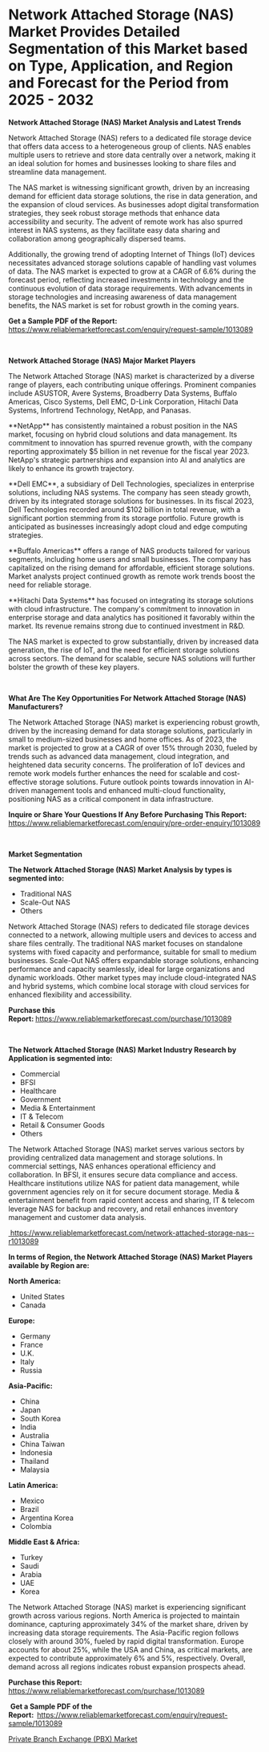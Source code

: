 <p><h1>Network Attached Storage (NAS) Market Provides Detailed Segmentation of this Market based on Type, Application, and Region and Forecast for the Period from 2025 - 2032</h1></p><p><strong>Network Attached Storage (NAS) Market Analysis and Latest Trends</strong></p>
<p><p>Network Attached Storage (NAS) refers to a dedicated file storage device that offers data access to a heterogeneous group of clients. NAS enables multiple users to retrieve and store data centrally over a network, making it an ideal solution for homes and businesses looking to share files and streamline data management. </p><p>The NAS market is witnessing significant growth, driven by an increasing demand for efficient data storage solutions, the rise in data generation, and the expansion of cloud services. As businesses adopt digital transformation strategies, they seek robust storage methods that enhance data accessibility and security. The advent of remote work has also spurred interest in NAS systems, as they facilitate easy data sharing and collaboration among geographically dispersed teams.</p><p>Additionally, the growing trend of adopting Internet of Things (IoT) devices necessitates advanced storage solutions capable of handling vast volumes of data. The NAS market is expected to grow at a CAGR of 6.6% during the forecast period, reflecting increased investments in technology and the continuous evolution of data storage requirements. With advancements in storage technologies and increasing awareness of data management benefits, the NAS market is set for robust growth in the coming years.</p></p>
<p><strong>Get a Sample PDF of the Report:&nbsp;</strong> <a href="https://www.reliablemarketforecast.com/enquiry/request-sample/1013089?utm_campaign=1170&utm_medium=2&utm_source=Github&utm_content=ia&utm_term=15022025&utm_id=network-attached-storage-nas">https://www.reliablemarketforecast.com/enquiry/request-sample/1013089</a></p>
<p>&nbsp;</p>
<p><strong>Network Attached Storage (NAS) Major Market Players</strong></p>
<p><p>The Network Attached Storage (NAS) market is characterized by a diverse range of players, each contributing unique offerings. Prominent companies include ASUSTOR, Avere Systems, Broadberry Data Systems, Buffalo Americas, Cisco Systems, Dell EMC, D-Link Corporation, Hitachi Data Systems, Infortrend Technology, NetApp, and Panasas.</p><p>**NetApp** has consistently maintained a robust position in the NAS market, focusing on hybrid cloud solutions and data management. Its commitment to innovation has spurred revenue growth, with the company reporting approximately $5 billion in net revenue for the fiscal year 2023. NetApp's strategic partnerships and expansion into AI and analytics are likely to enhance its growth trajectory.</p><p>**Dell EMC**, a subsidiary of Dell Technologies, specializes in enterprise solutions, including NAS systems. The company has seen steady growth, driven by its integrated storage solutions for businesses. In its fiscal 2023, Dell Technologies recorded around $102 billion in total revenue, with a significant portion stemming from its storage portfolio. Future growth is anticipated as businesses increasingly adopt cloud and edge computing strategies.</p><p>**Buffalo Americas** offers a range of NAS products tailored for various segments, including home users and small businesses. The company has capitalized on the rising demand for affordable, efficient storage solutions. Market analysts project continued growth as remote work trends boost the need for reliable storage.</p><p>**Hitachi Data Systems** has focused on integrating its storage solutions with cloud infrastructure. The company's commitment to innovation in enterprise storage and data analytics has positioned it favorably within the market. Its revenue remains strong due to continued investment in R&D.</p><p>The NAS market is expected to grow substantially, driven by increased data generation, the rise of IoT, and the need for efficient storage solutions across sectors. The demand for scalable, secure NAS solutions will further bolster the growth of these key players.</p></p>
<p>&nbsp;</p>
<p><strong>What Are The Key Opportunities For Network Attached Storage (NAS) Manufacturers?</strong></p>
<p><p>The Network Attached Storage (NAS) market is experiencing robust growth, driven by the increasing demand for data storage solutions, particularly in small to medium-sized businesses and home offices. As of 2023, the market is projected to grow at a CAGR of over 15% through 2030, fueled by trends such as advanced data management, cloud integration, and heightened data security concerns. The proliferation of IoT devices and remote work models further enhances the need for scalable and cost-effective storage solutions. Future outlook points towards innovation in AI-driven management tools and enhanced multi-cloud functionality, positioning NAS as a critical component in data infrastructure.</p></p>
<p><strong>Inquire or Share Your Questions If Any Before Purchasing This Report:</strong> <a href="https://www.reliablemarketforecast.com/enquiry/pre-order-enquiry/1013089?utm_campaign=1170&utm_medium=2&utm_source=Github&utm_content=ia&utm_term=15022025&utm_id=network-attached-storage-nas">https://www.reliablemarketforecast.com/enquiry/pre-order-enquiry/1013089</a></p>
<p>&nbsp;</p>
<p><strong>Market Segmentation</strong></p>
<p><strong>The Network Attached Storage (NAS) Market Analysis by types is segmented into:</strong></p>
<p><ul><li>Traditional NAS</li><li>Scale-Out NAS</li><li>Others</li></ul></p>
<p><p>Network Attached Storage (NAS) refers to dedicated file storage devices connected to a network, allowing multiple users and devices to access and share files centrally. The traditional NAS market focuses on standalone systems with fixed capacity and performance, suitable for small to medium businesses. Scale-Out NAS offers expandable storage solutions, enhancing performance and capacity seamlessly, ideal for large organizations and dynamic workloads. Other market types may include cloud-integrated NAS and hybrid systems, which combine local storage with cloud services for enhanced flexibility and accessibility.</p></p>
<p><strong>Purchase this Report:&nbsp;</strong><a href="https://www.reliablemarketforecast.com/purchase/1013089?utm_campaign=1170&utm_medium=2&utm_source=Github&utm_content=ia&utm_term=15022025&utm_id=network-attached-storage-nas">https://www.reliablemarketforecast.com/purchase/1013089</a></p>
<p>&nbsp;</p>
<p><strong>The Network Attached Storage (NAS) Market Industry Research by Application is segmented into:</strong></p>
<p><ul><li>Commercial</li><li>BFSI</li><li>Healthcare</li><li>Government</li><li>Media & Entertainment</li><li>IT & Telecom</li><li>Retail & Consumer Goods</li><li>Others</li></ul></p>
<p><p>The Network Attached Storage (NAS) market serves various sectors by providing centralized data management and storage solutions. In commercial settings, NAS enhances operational efficiency and collaboration. In BFSI, it ensures secure data compliance and access. Healthcare institutions utilize NAS for patient data management, while government agencies rely on it for secure document storage. Media & entertainment benefit from rapid content access and sharing, IT & telecom leverage NAS for backup and recovery, and retail enhances inventory management and customer data analysis.</p></p>
<p><a href="https://www.reliablemarketforecast.com/network-attached-storage-nas--r1013089?utm_campaign=1170&utm_medium=2&utm_source=Github&utm_content=ia&utm_term=15022025&utm_id=network-attached-storage-nas">&nbsp;https://www.reliablemarketforecast.com/network-attached-storage-nas--r1013089</a></p>
<p><strong>In terms of Region, the Network Attached Storage (NAS) Market Players available by Region are:</strong></p>
<p>
    <p> <strong> North America: </strong>
        <ul>
            <li>United States</li>
            <li>Canada</li>
        </ul>
        </p> 
    <p> <strong> Europe: </strong>
        <ul>
            <li>Germany</li>
            <li>France</li>
            <li>U.K.</li>
            <li>Italy</li>
            <li>Russia</li>
        </ul>
        </p> 
    <p> <strong> Asia-Pacific: </strong>
        <ul>
            <li>China</li>
            <li>Japan</li>
            <li>South Korea</li>
            <li>India</li>
            <li>Australia</li>
            <li>China Taiwan</li>
            <li>Indonesia</li>
            <li>Thailand</li>
            <li>Malaysia</li>
        </ul>
        </p> 
    <p> <strong> Latin America: </strong>
        <ul>
            <li>Mexico</li>
            <li>Brazil</li>
            <li>Argentina Korea</li>
            <li>Colombia</li>
        </ul>
        </p> 
    <p> <strong> Middle East & Africa: </strong>
        <ul>
            <li>Turkey</li>
            <li>Saudi</li>
            <li>Arabia</li>
            <li>UAE</li>
            <li>Korea</li>
        </ul>
    </p>
    </p>
<p><p>The Network Attached Storage (NAS) market is experiencing significant growth across various regions. North America is projected to maintain dominance, capturing approximately 34% of the market share, driven by increasing data storage requirements. The Asia-Pacific region follows closely with around 30%, fueled by rapid digital transformation. Europe accounts for about 25%, while the USA and China, as critical markets, are expected to contribute approximately 6% and 5%, respectively. Overall, demand across all regions indicates robust expansion prospects ahead.</p></p>
<p><strong>Purchase this Report: </strong><a href="https://www.reliablemarketforecast.com/purchase/1013089?utm_campaign=1170&utm_medium=2&utm_source=Github&utm_content=ia&utm_term=15022025&utm_id=network-attached-storage-nas">https://www.reliablemarketforecast.com/purchase/1013089</a></p>
<p>&nbsp;<strong>Get a Sample PDF of the Report:&nbsp;&nbsp;</strong><a href="https://www.reliablemarketforecast.com/enquiry/request-sample/1013089?utm_campaign=1170&utm_medium=2&utm_source=Github&utm_content=ia&utm_term=15022025&utm_id=network-attached-storage-nas">https://www.reliablemarketforecast.com/enquiry/request-sample/1013089</a></p>
<p><strong></strong></p>
<p><p><a href="https://github.com/sofayahoo2023/Market-Research-Report-List-7/blob/main/private-branch-exchange-pbx-market.md?utm_campaign=1170&utm_medium=2&utm_source=Github&utm_content=ia&utm_term=15022025&utm_id=network-attached-storage-nas">Private Branch Exchange (PBX) Market</a></p></p>